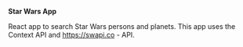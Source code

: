 **Star Wars App**

React app to search Star Wars persons and planets. This app uses the Context API and  https://swapi.co - API.